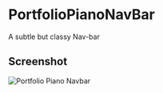 # PortfolioPianoNavBar
A subtle but classy Nav-bar

## Screenshot
![Portfolio Piano Navbar](./screenshot-piano.png "Piano nav")
